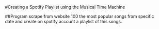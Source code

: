 #Creating a Spotify Playlist using the Musical Time Machine

##Program scrape from website 100 the most popular songs from specific date and create on spotify account a playlist of this songs.

